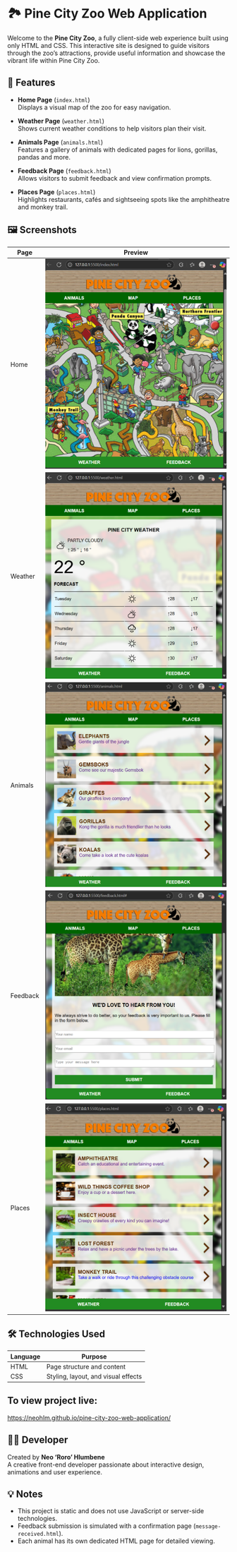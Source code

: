 

# 🏞️ Pine City Zoo Web Application

Welcome to the **Pine City Zoo**, a fully client-side web experience built using only HTML and CSS. This interactive site is designed to guide visitors through the zoo’s attractions, provide useful information and showcase the vibrant life within Pine City Zoo.

## 📌 Features

- **Home Page** (`index.html`)  
  Displays a visual map of the zoo for easy navigation.

- **Weather Page** (`weather.html`)  
  Shows current weather conditions to help visitors plan their visit.

- **Animals Page** (`animals.html`)  
  Features a gallery of animals with dedicated pages for lions, gorillas, pandas and more.

- **Feedback Page** (`feedback.html`)  
  Allows visitors to submit feedback and view confirmation prompts.

- **Places Page** (`places.html`)  
  Highlights restaurants, cafés and sightseeing spots like the amphitheatre and monkey trail.

## 🖼️ Screenshots

| Page | Preview |
|------|---------|
| Home | ![Home Page](home_page.png) |
| Weather | ![Weather Page](weather_page.png) |
| Animals | ![Animals Page](animals_page.png) |
| Feedback | ![Feedback Page](feedback_page.png) |
| Places | ![Places Page](places_page.png) |

## 🛠️ Technologies Used

| Language | Purpose |
|----------|---------|
| HTML     | Page structure and content |
| CSS      | Styling, layout, and visual effects |

## To view project live:
https://neohlm.github.io/pine-city-zoo-web-application/

## 👨‍💻 Developer

Created by **Neo ‘Roro’ Hlumbene**  
A creative front-end developer passionate about interactive design, animations and user experience.

## 💡 Notes

- This project is static and does not use JavaScript or server-side technologies.
- Feedback submission is simulated with a confirmation page (`message-received.html`).
- Each animal has its own dedicated HTML page for detailed viewing.




